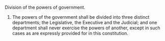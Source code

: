 Division of the powers of government.

1. The powers of the government shall be divided into three distinct departments; the Legislative, the Executive and the Judicial; and one department shall never exercise the powers of another, except in such cases as are expressly provided for in this constitution.
 
